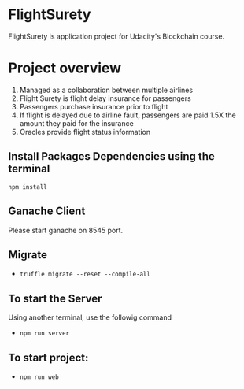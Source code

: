 
# FlightSurety
FlightSurety is application project for Udacity's Blockchain course.

# Project overview

1. Managed as a collaboration between multiple airlines
2. Flight Surety is flight delay insurance for passengers
3. Passengers purchase insurance prior to flight
4. If flight is delayed due to airline fault, passengers are paid 1.5X the amount they paid for the insurance
5. Oracles provide flight status information

## Install Packages Dependencies using the terminal

```npm install```

## Ganache Client

Please start ganache on 8545 port.

## Migrate

* `truffle migrate --reset --compile-all`

## To start the Server

Using another terminal, use the followig command

* `npm run server`

## To start project:

* `npm run web`

